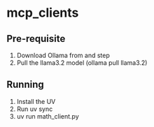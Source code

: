 # mcp_clients

## Pre-requisite
1. Download Ollama from and step
2. Pull the llama3.2 model (ollama pull llama3.2)

## Running
1. Install the UV
2. Run uv sync
3. uv run math_client.py